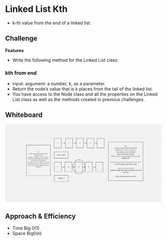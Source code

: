 # Linked List Kth
- k-th value from the end of a linked list.

## Challenge
**Features**
- Write the following method for the Linked List class:


### kth from end
- input: argument: a number, k, as a parameter.
- Return the node’s value that is k places from the tail of the linked list.
- You have access to the Node class and all the properties on the Linked List class as well as the methods created in previous challenges.


## Whiteboard
![linked-list-kth](linked-list-kth.png)

## Approach & Efficiency
- Time Big 0(1)
- Space Big0(n)
